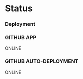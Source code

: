 # Status

### Deployment
<toggledStatus data-url="https://toggled.tech"></toggledStatus>

### GITHUB APP
ONLINE

### GITHUB AUTO-DEPLOYMENT
ONLINE
